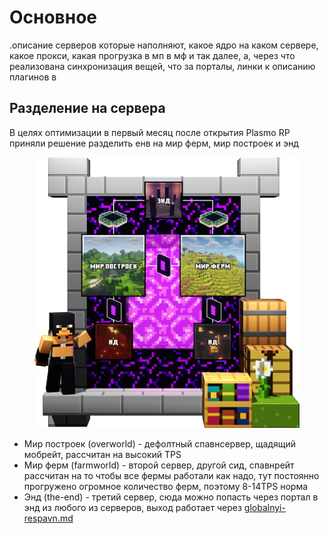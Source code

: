 # Основное

.описание серверов которые наполняют, какое ядро на каком сервере, какое прокси, какая прогрузка в мп в мф и так далее, а, через что реализована синхронизация вещей, что за порталы, линки к описанию плагинов в&#x20;

## Разделение на сервера

В целях оптимизации в первый месяц после открытия Plasmo RP приняли решение разделить енв на мир ферм, мир построек и энд

<figure><img src="../../../.gitbook/assets/prdx_portal (2).png" alt=""><figcaption></figcaption></figure>

* Мир построек (overworld) - дефолтный спавнсервер, щадящий мобрейт, рассчитан на высокий TPS &#x20;
* Мир ферм (farmworld) - второй сервер, другой сид, спавнрейт рассчитан на то чтобы все фермы работали как надо, тут постоянно прогружено огромное количество ферм, поэтому 8-14TPS норма
* Энд (the-end) - третий сервер, сюда можно попасть через портал в энд из любого из серверов, выход работает через [globalnyi-respavn.md](globalnyi-respavn.md "mention")
